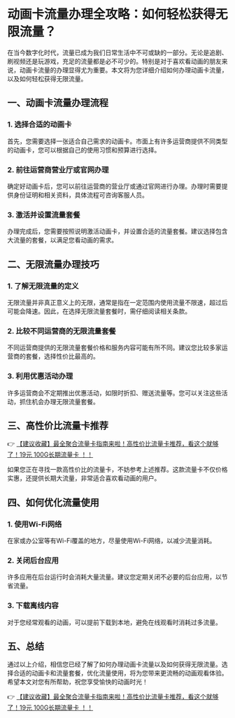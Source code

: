 # 动画卡流量办理全攻略：如何轻松获得无限流量？

在当今数字化时代，流量已成为我们日常生活中不可或缺的一部分。无论是追剧、刷视频还是玩游戏，充足的流量都是必不可少的。特别是对于喜欢看动画的朋友来说，动画卡流量的办理显得尤为重要。本文将为您详细介绍如何办理动画卡流量，以及如何轻松获得无限流量。

## 一、动画卡流量办理流程

### 1. 选择合适的动画卡
首先，您需要选择一张适合自己需求的动画卡。市面上有许多运营商提供不同类型的动画卡，您可以根据自己的使用习惯和预算进行选择。

### 2. 前往运营商营业厅或官网办理
确定好动画卡后，您可以前往运营商的营业厅或通过官网进行办理。办理时需要提供身份证明和相关资料，具体流程可咨询客服人员。

### 3. 激活并设置流量套餐
办理完成后，您需要按照说明激活动画卡，并设置合适的流量套餐。建议选择包含大流量的套餐，以满足您看动画的需求。

## 二、无限流量办理技巧

### 1. 了解无限流量的定义
无限流量并非真正意义上的无限，通常是指在一定范围内使用流量不限速，超过后可能会降速。因此，在选择无限流量套餐时，需仔细阅读相关条款。

### 2. 比较不同运营商的无限流量套餐
不同运营商提供的无限流量套餐价格和服务内容可能有所不同。建议您比较多家运营商的套餐，选择性价比最高的。

### 3. 利用优惠活动办理
许多运营商会不定期推出优惠活动，如限时折扣、赠送流量等。您可以关注这些活动，抓住机会办理无限流量套餐。

## 三、高性价比流量卡推荐

👉 [【建议收藏】最全聚合流量卡指南来啦！高性价比流量卡推荐，看这个就够了！19元 100G长期流量卡 ！！](https://bit.ly/Liuliangka)

如果您正在寻找一款高性价比的流量卡，不妨参考上述推荐。这款流量卡不仅价格实惠，还提供长期大流量，非常适合喜欢看动画的用户。

## 四、如何优化流量使用

### 1. 使用Wi-Fi网络
在家或办公室等有Wi-Fi覆盖的地方，尽量使用Wi-Fi网络，以减少流量消耗。

### 2. 关闭后台应用
许多应用在后台运行时会消耗大量流量。建议您定期关闭不必要的后台应用，以节省流量。

### 3. 下载离线内容
对于您经常观看的动画，可以提前下载到本地，避免在线观看时消耗过多流量。

## 五、总结

通过以上介绍，相信您已经了解了如何办理动画卡流量以及如何获得无限流量。选择合适的动画卡和流量套餐，优化流量使用，将为您带来更流畅的动画观看体验。希望本文对您有所帮助，祝您享受愉快的动画时光！

👉 [【建议收藏】最全聚合流量卡指南来啦！高性价比流量卡推荐，看这个就够了！19元 100G长期流量卡 ！！](https://bit.ly/Liuliangka)